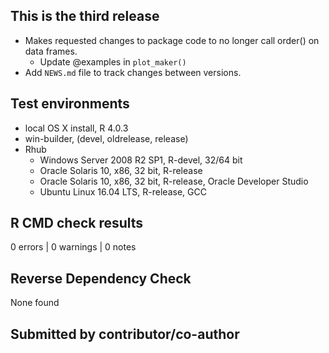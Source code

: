 ## This is the third release
* Makes requested changes to package code to no longer call order() on data frames.
  * Update @examples in `plot_maker()`
* Add `NEWS.md` file to track changes between versions.

## Test environments
* local OS X install, R 4.0.3
* win-builder, (devel, oldrelease, release)
* Rhub
  * Windows Server 2008 R2 SP1, R-devel, 32/64 bit
  * Oracle Solaris 10, x86, 32 bit, R-release
  * Oracle Solaris 10, x86, 32 bit, R-release, Oracle Developer Studio 
  * Ubuntu Linux 16.04 LTS, R-release, GCC
  
## R CMD check results
0 errors | 0 warnings | 0 notes

## Reverse Dependency Check
None found

## Submitted by contributor/co-author
